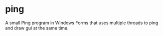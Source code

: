 # ping
A small Ping program in Windows Forms that uses multiple threads to ping and draw gui at the same time.
